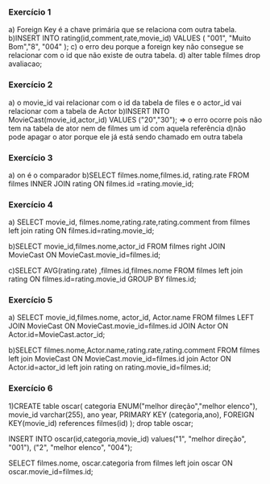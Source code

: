 ### Exercício 1
a) Foreign Key é a chave primária que se relaciona com outra tabela.
b)INSERT INTO rating(id,comment,rate,movie_id)
VALUES (
"001", "Muito Bom","8", "004"
);
c) o erro deu porque a foreign key não consegue se relacionar com o id que não existe de outra tabela.
d) alter table filmes drop avaliacao;

### Exercício 2
a) o movie_id vai relacionar com o id da tabela de files e o actor_id vai relacionar com a tabela de Actor
b)INSERT INTO MovieCast(movie_id,actor_id)
VALUES
("20","30"); => o erro ocorre pois não tem na tabela de ator nem de filmes um id com aquela referência
d)não pode apagar o ator porque ele já está sendo chamado em outra tabela

### Exercício 3
a) on é o comparador
b)SELECT filmes.nome,filmes.id, rating.rate FROM filmes
INNER JOIN rating
ON filmes.id =rating.movie_id;

### Exercício 4
a) SELECT movie_id, filmes.nome,rating.rate,rating.comment from filmes
left join rating
ON filmes.id=rating.movie_id;

b)SELECT movie_id,filmes.nome,actor_id FROM filmes
right JOIN MovieCast 
ON MovieCast.movie_id=filmes.id;

c)SELECT AVG(rating.rate) ,filmes.id,filmes.nome FROM filmes
left join rating 
ON filmes.id=rating.movie_id
GROUP BY filmes.id;


### Exercício 5
a) SELECT movie_id,filmes.nome, actor_id, Actor.name FROM filmes
LEFT JOIN MovieCast 
ON MovieCast.movie_id=filmes.id 
JOIN Actor 
ON Actor.id=MovieCast.actor_id;

b)SELECT filmes.nome,Actor.name,rating.rate,rating.comment FROM filmes 
left join MovieCast
ON MovieCast.movie_id=filmes.id
 join Actor
ON Actor.id=actor_id
left join rating
on rating.movie_id=filmes.id;


### Exercício 6
1)CREATE table oscar(
categoria ENUM("melhor direção","melhor elenco"),
movie_id varchar(255),
ano year,
PRIMARY KEY (categoria,ano),
FOREIGN KEY(movie_id) references filmes(id)
);
drop table oscar;

INSERT INTO oscar(id,categoria,movie_id)
values("1", "melhor direção", "001"),
("2", "melhor elenco", "004");

SELECT filmes.nome, oscar.categoria from filmes
left join oscar
ON oscar.movie_id=filmes.id;